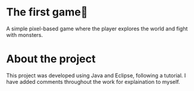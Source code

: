# The first game👾
A simple pixel-based game where the player explores the world and fight with monsters.

# About the project
This project was developed using Java and Eclipse, following a tutorial. I have added comments throughout the work for explaination to myself.
